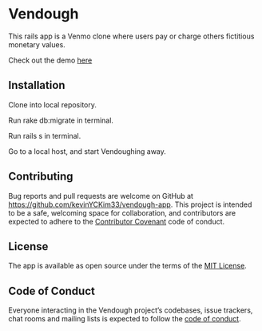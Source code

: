 # Vendough

This rails app is a Venmo clone where users pay or charge others fictitious monetary values.

Check out the demo [here](https://vendough.herokuapp.com//)

## Installation

Clone into local repository.

Run rake db:migrate in terminal.

Run rails s in terminal.

Go to a local host, and start Vendoughing away.

## Contributing

Bug reports and pull requests are welcome on GitHub at https://github.com/kevinYCKim33/vendough-app. This project is intended to be a safe, welcoming space for collaboration, and contributors are expected to adhere to the [Contributor Covenant](http://contributor-covenant.org) code of conduct.

## License

The app is available as open source under the terms of the [MIT License](http://opensource.org/licenses/MIT).

## Code of Conduct

Everyone interacting in the Vendough project’s codebases, issue trackers, chat rooms and mailing lists is expected to follow the [code of conduct](https://github.com/kevinYCKim33/vendough-app/blob/master/CODE_OF_CONDUCT.md).
